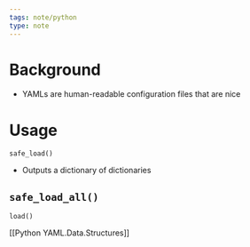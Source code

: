 ```yaml
---
tags: note/python
type: note
---
```

# Background
- YAMLs are human-readable configuration files that are nice



# Usage
`safe_load()`
- Outputs a dictionary of dictionaries

`safe_load_all()`
- 
`load()`

[[Python YAML.Data.Structures]]